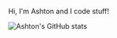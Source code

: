 Hi, I'm Ashton and I code stuff!

![Ashton's GitHub stats](https://github-readme-stats.vercel.app/api?username=Alphalaneous&show_icons=true&theme=transparent)

